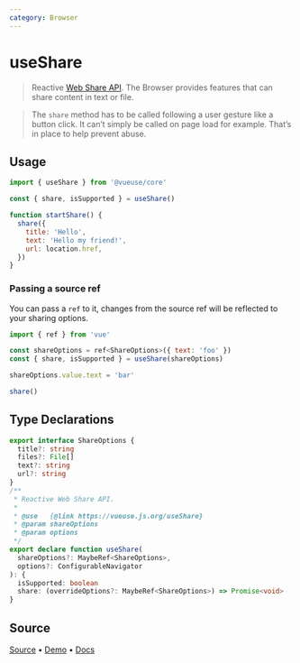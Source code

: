 ```yaml
---
category: Browser
---
```


# useShare

> Reactive [Web Share API](https://developer.mozilla.org/en-US/docs/Web/API/Navigator/share). The Browser provides features that can share content in text or file.

> The `share` method has to be called following a user gesture like a button click. It can’t simply be called on page load for example. That’s in place to help prevent abuse.

## Usage

```js
import { useShare } from '@vueuse/core'

const { share, isSupported } = useShare()

function startShare() {
  share({
    title: 'Hello',
    text: 'Hello my friend!',
    url: location.href,
  })
}
```


### Passing a source ref

You can pass a `ref` to it, changes from the source ref will be reflected to your sharing options.

```js {7}
import { ref } from 'vue'

const shareOptions = ref<ShareOptions>({ text: 'foo' })
const { share, isSupported } = useShare(shareOptions)

shareOptions.value.text = 'bar'

share()
```



<!--FOOTER_STARTS-->
## Type Declarations

```typescript
export interface ShareOptions {
  title?: string
  files?: File[]
  text?: string
  url?: string
}
/**
 * Reactive Web Share API.
 *
 * @use   {@link https://vueuse.js.org/useShare}
 * @param shareOptions
 * @param options
 */
export declare function useShare(
  shareOptions?: MaybeRef<ShareOptions>,
  options?: ConfigurableNavigator
): {
  isSupported: boolean
  share: (overrideOptions?: MaybeRef<ShareOptions>) => Promise<void>
}
```

## Source

[Source](https://github.com/vueuse/vueuse/blob/master/packages/core/useShare/index.ts) • [Demo](https://github.com/vueuse/vueuse/blob/master/packages/core/useShare/demo.vue) • [Docs](https://github.com/vueuse/vueuse/blob/master/packages/core/useShare/index.md)


<!--FOOTER_ENDS-->
